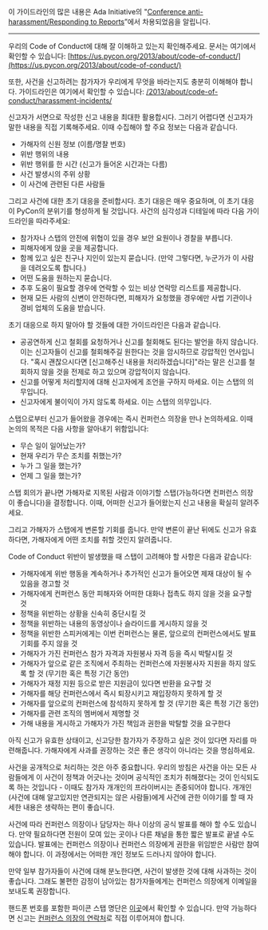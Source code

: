 이 가이드라인의 많은 내용은 Ada Initiative의 "[Conference anti-harassment/Responding to Reports](http://geekfeminism.wikia.com/wiki/Conference_anti-harassment/Responding_to_reports)”에서 차용되었음을 알립니다.

-------------------------------------------------------------------------------------------------
우리의 Code of Conduct에 대해 잘 이해하고 있는지 확인해주세요. 문서는 여기에서 확인할 수 있습니다: [https://us.pycon.org/2013/about/code-of-conduct/](https://us.pycon.org/2013/about/code-of-conduct/)

또한, 사건을 신고하려는 참가자가 우리에게 무엇을 바라는지도 충분히 이해해야 합니다. 가이드라인은 여기에서 확인할 수 있습니다: [/2013/about/code-of-conduct/harassment-incidents/](/2013/about/code-of-conduct/harassment-incidents/)

신고자가 서면으로 작성한 신고 내용을 최대한 활용합시다. 그러기 어렵다면 신고자가 말한 내용을 직접 기록해주세요. 이때 수집해야 할 주요 정보는 다음과 같습니다.

 - 가해자의 신원 정보 (이름/명찰 번호)
 - 위반 행위의 내용
 - 위반 행위를 한 시간 (신고가 들어온 시간과는 다름)
 - 사건 발생시의 주위 상황
 - 이 사건에 관련된 다른 사람들

그리고 사건에 대한 초기 대응을 준비합시다. 초기 대응은 매우 중요하며, 이 초기 대응이 PyCon의 분위기를 형성하게 될 것입니다. 사건의 심각성과 디테일에 따라 다음 가이드라인을 따라주세요:

 - 참가자나 스탭의 안전에 위협이 있을 경우 보안 요원이나 경찰을 부릅니다.
 - 피해자에게 앉을 곳을 제공합니다.
 - 함께 있고 싶은 친구나 지인이 있는지 묻습니다. (만약 그렇다면, 누군가가 이 사람을 데려오도록 합니다.)
 - 어떤 도움을 원하는지 묻습니다.
 - 추후 도움이 필요할 경우에 연락할 수 있는 비상 연락망 리스트를 제공합니다.
 - 현재 모든 사람의 신변이 안전하다면, 피해자가 요청했을 경우에만 사법 기관이나 경비 업체의 도움을 받습니다.

초기 대응으로 하지 말아야 할 것들에 대한 가이드라인은 다음과 같습니다.

 - 공공연하게 신고 철회를 요청하거나 신고를 철회해도 된다는 발언을 하지 않습니다.
이는 신고자들이 신고를 철회해주길 원한다는 것을 암시하므로 강압적인 언사입니다.
"혹시 괜찮으시다면 [신고해주신 내용을 처리하겠습니다]"라는 말은 신고를 철회하지 않을 것을 전제로 하고 있으며 강압적이지 않습니다.
 - 신고를 어떻게 처리할지에 대해 신고자에게 조언을 구하지 마세요. 이는 스탭의 의무입니다.
 - 신고자에게 불이익이 가지 않도록 하세요. 이는 스탭의 의무입니다.

스탭으로부터 신고가 들어왔을 경우에는 즉시 컨퍼런스 의장을 만나 논의하세요.
이때 논의의 목적은 다음 사항을 알아내기 위함입니다:

 - 무슨 일이 일어났는가?
 - 현재 우리가 무슨 조치를 취했는가?
 - 누가 그 일을 했는가?
 - 언제 그 일을 했는가?

스탭 회의가 끝나면 가해자로 지목된 사람과 이야기할 스탭(가능하다면 컨퍼런스 의장이 좋습니다)을 결정합니다. 이때, 어떠한 신고가 들어왔는지 신고 내용을 확실히 알려주세요.

그리고 가해자가 스탭에게 변론할 기회를 줍니다. 만약 변론이 끝난 뒤에도 신고가 유효하다면, 가해자에게 어떤 조치를 취할 것인지 알려줍니다.

Code of Conduct 위반이 발생했을 때 스탭이 고려해야 할 사항은 다음과 같습니다:

 - 가해자에게 위반 행동을 계속하거나 추가적인 신고가 들어오면 제재 대상이 될 수 있음을 경고할 것
 - 가해자에게 컨퍼런스 동안 피해자와 어떠한 대화나 접촉도 하지 않을 것을 요구할 것
 - 정책을 위반하는 상황을 신속히 중단시킬 것
 - 정책을 위반하는 내용의 동영상이나 슬라이드를 게시하지 않을 것
 - 정책을 위반한 스피커에게는 이번 컨퍼런스는 물론, 앞으로의 컨퍼런스에서도 발표 기회를 주지 않을 것
 - 가해자가 가진 컨퍼런스 참가 자격과 자원봉사 자격 등을 즉시 박탈시킬 것
 - 가해자가 앞으로 같은 조직에서 주최하는 컨퍼런스에 자원봉사자 지원을 하지 않도록 할 것 (무기한 혹은 특정 기간 동안)
 - 가해자가 재정 지원 등으로 받은 지원금이 있다면 반환을 요구할 것
 - 가해자를 해당 컨퍼런스에서 즉시 퇴장시키고 재입장하지 못하게 할 것
 - 가해자를 앞으로의 컨퍼런스에 참석하지 못하게 할 것 (무기한 혹은 특정 기간 동안)
 - 가해자를 관련 조직의 멤버에서 제명할 것
 - 가해 내용을 게시하고 가해자가 가진 책임과 권한을 박탈할 것을 요구한다

아직 신고가 유효한 상태이고, 신고당한 참가자가 주장하고 싶은 것이 있다면 자리를 마련해줍니다.
가해자에게 사과를 권장하는 것은 좋은 생각이 아니라는 것을 명심하세요.

사건을 공개적으로 처리하는 것은 아주 중요합니다. 우리의 방침은 사건을 아는 모든 사람들에게 이 사건이 정책과 어긋나는 것이며 공식적인 조치가 취해졌다는 것이 인식되도록 하는 것입니다 - 이때도 참가자 개개인의 프라이버시는 존중되어야 합니다. 개개인(사건에 대해 알고있지만 연관되지는 않은 사람들)에게 사건에 관한 이야기를 할 때 자세한 내용은 생략하는 편이 좋습니다.

사건에 따라 컨퍼런스 의장이나 담당자는 하나 이상의 공식 발표를 해야 할 수도 있습니다. 만약 필요하다면 전원이 모여 있는 곳이나 다른 채널을 통한 짧은 발표로 끝낼 수도 있습니다. 발표에는 컨퍼런스 의장이나 컨퍼런스 의장에게 권한을 위임받은 사람만 참여해야 합니다. 이 과정에서는 어떠한 개인 정보도 드러나지 않아야 합니다.

만약 일부 참가자들이 사건에 대해 분노한다면, 사건이 발생한 것에 대해 사과하는 것이 좋습니다. 그래도 불편한 감정이 남아있는 참가자들에게는 컨퍼런스 의장에게 이메일을 보내도록 권장합니다.

핸드폰 번호를 포함한 파이콘 스탭 명단은 [이곳]()에서 확인할 수 있습니다. 만약 가능하다면 신고는 [컨퍼런스 의장의 연락처]()로 직접 이루어져야 합니다.
